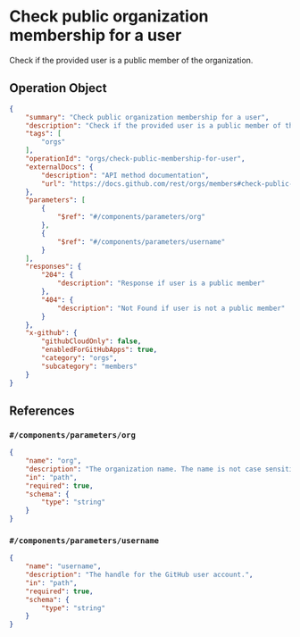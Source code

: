 # Check public organization membership for a user

Check if the provided user is a public member of the organization.

## Operation Object

```json
{
    "summary": "Check public organization membership for a user",
    "description": "Check if the provided user is a public member of the organization.",
    "tags": [
        "orgs"
    ],
    "operationId": "orgs/check-public-membership-for-user",
    "externalDocs": {
        "description": "API method documentation",
        "url": "https://docs.github.com/rest/orgs/members#check-public-organization-membership-for-a-user"
    },
    "parameters": [
        {
            "$ref": "#/components/parameters/org"
        },
        {
            "$ref": "#/components/parameters/username"
        }
    ],
    "responses": {
        "204": {
            "description": "Response if user is a public member"
        },
        "404": {
            "description": "Not Found if user is not a public member"
        }
    },
    "x-github": {
        "githubCloudOnly": false,
        "enabledForGitHubApps": true,
        "category": "orgs",
        "subcategory": "members"
    }
}
```

## References

### `#/components/parameters/org`

```json
{
    "name": "org",
    "description": "The organization name. The name is not case sensitive.",
    "in": "path",
    "required": true,
    "schema": {
        "type": "string"
    }
}
```

### `#/components/parameters/username`

```json
{
    "name": "username",
    "description": "The handle for the GitHub user account.",
    "in": "path",
    "required": true,
    "schema": {
        "type": "string"
    }
}
```